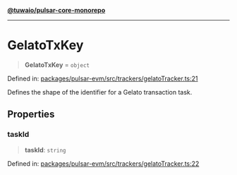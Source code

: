 [**@tuwaio/pulsar-core-monorepo**](../../../README.md)

***

# GelatoTxKey

> **GelatoTxKey** = `object`

Defined in: [packages/pulsar-evm/src/trackers/gelatoTracker.ts:21](https://github.com/TuwaIO/pulsar-core/blob/4e6a98991bdba757946ff4584c5a9e22ecc297f5/packages/pulsar-evm/src/trackers/gelatoTracker.ts#L21)

Defines the shape of the identifier for a Gelato transaction task.

## Properties

### taskId

> **taskId**: `string`

Defined in: [packages/pulsar-evm/src/trackers/gelatoTracker.ts:22](https://github.com/TuwaIO/pulsar-core/blob/4e6a98991bdba757946ff4584c5a9e22ecc297f5/packages/pulsar-evm/src/trackers/gelatoTracker.ts#L22)
